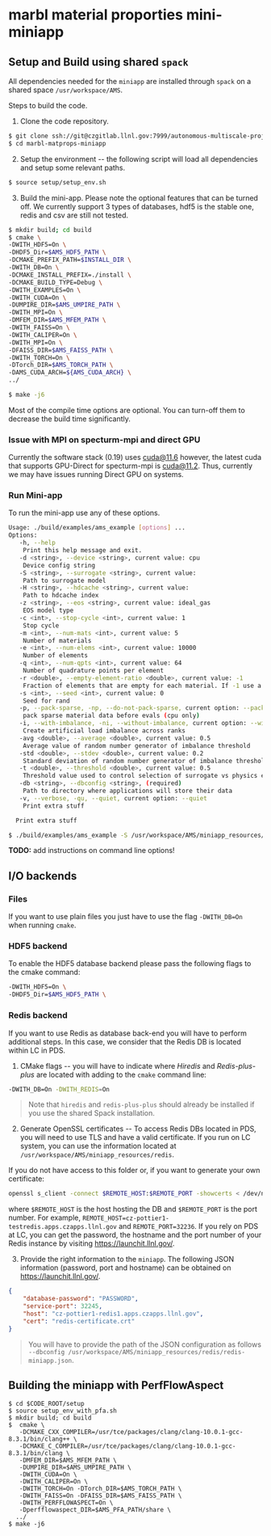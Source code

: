# marbl material proporties mini-miniapp

## Setup and Build using shared `spack`

All dependencies needed for the `miniapp` are installed through `spack` on a shared
space `/usr/workspace/AMS`.

Steps to build the code.

1. Clone the code repository.
```bash
$ git clone ssh://git@czgitlab.llnl.gov:7999/autonomous-multiscale-project/marbl-matprops-miniapp.git
$ cd marbl-matprops-miniapp
```

2. Setup the environment -- the following script will load all dependencies and
setup some relevant paths.
```bash
$ source setup/setup_env.sh
```

3. Build the mini-app. Please note the optional features that can be turned off. We currently support 3 types of databases, hdf5 is the stable one, redis and csv are still not tested.

```bash
$ mkdir build; cd build
$ cmake \
-DWITH_HDF5=On \
-DHDF5_Dir=$AMS_HDF5_PATH \
-DCMAKE_PREFIX_PATH=$INSTALL_DIR \
-DWITH_DB=On \
-DCMAKE_INSTALL_PREFIX=./install \
-DCMAKE_BUILD_TYPE=Debug \
-DWITH_EXAMPLES=On \
-DWITH_CUDA=On \
-DUMPIRE_DIR=$AMS_UMPIRE_PATH \
-DWITH_MPI=On \
-DMFEM_DIR=$AMS_MFEM_PATH \
-DWITH_FAISS=On \
-DWITH_CALIPER=On \
-DWITH_MPI=On \
-DFAISS_DIR=$AMS_FAISS_PATH \
-DWITH_TORCH=On \
-DTorch_DIR=$AMS_TORCH_PATH \
-DAMS_CUDA_ARCH=${AMS_CUDA_ARCH} \
../

$ make -j6
```
Most of the compile time options are optional. You can turn-off them to decrease the build time significantly.

### Issue with MPI on specturm-mpi and direct GPU

Currently the software stack (0.19) uses cuda@11.6 however,
the latest cuda that supports GPU-Direct for specturm-mpi is cuda@11.2. Thus, currently
we may have issues running Direct GPU on systems.

### Run Mini-app

To run the mini-app use any of these options.
```bash
Usage: ./build/examples/ams_example [options] ...
Options:
   -h, --help
	Print this help message and exit.
   -d <string>, --device <string>, current value: cpu
	Device config string
   -S <string>, --surrogate <string>, current value:
	Path to surrogate model
   -H <string>, --hdcache <string>, current value:
	Path to hdcache index
   -z <string>, --eos <string>, current value: ideal_gas
	EOS model type
   -c <int>, --stop-cycle <int>, current value: 1
	Stop cycle
   -m <int>, --num-mats <int>, current value: 5
	Number of materials
   -e <int>, --num-elems <int>, current value: 10000
	Number of elements
   -q <int>, --num-qpts <int>, current value: 64
	Number of quadrature points per element
   -r <double>, --empty-element-ratio <double>, current value: -1
	Fraction of elements that are empty for each material. If -1 use a random value for each.
   -s <int>, --seed <int>, current value: 0
	Seed for rand
   -p, --pack-sparse, -np, --do-not-pack-sparse, current option: --pack-sparse
	pack sparse material data before evals (cpu only)
   -i, --with-imbalance, -ni, --without-imbalance, current option: --without-imbalance
	Create artificial load imbalance across ranks
   -avg <double>, --average <double>, current value: 0.5
	Average value of random number generator of imbalance threshold
   -std <double>, --stdev <double>, current value: 0.2
	Standard deviation of random number generator of imbalance threshold
   -t <double>, --threshold <double>, current value: 0.5
	Threshold value used to control selection of surrogate vs physics execution
   -db <string>, --dbconfig <string>, (required)
	Path to directory where applications will store their data
   -v, --verbose, -qu, --quiet, current option: --quiet
	Print extra stuff

  Print extra stuff
```

```bash
$ ./build/examples/ams_example -S /usr/workspace/AMS/miniapp_resources/trained_models/debug_model.pt
```
  **TODO:** add instructions on command line options!

## I/O backends

### Files

If you want to use plain files you just have to use the flag `-DWITH_DB=On`
when running `cmake`.


### HDF5 backend

To enable the HDF5 database backend please pass the following flags to the cmake command:

```bash
-DWITH_HDF5=On \
-DHDF5_Dir=$AMS_HDF5_PATH \
```


### Redis backend

If you want to use Redis as database back-end you will have to perform
additional steps. In this case, we consider that the Redis DB is located within
LC in PDS.

1. CMake flags -- you will have to indicate where _Hiredis_ and _Redis-plus-plus_
are located with adding to the `cmake` command line:
```bash
-DWITH_DB=On -DWITH_REDIS=On
```

> Note that `hiredis` and `redis-plus-plus` should already be installed if you use the shared Spack installation.

2. Generate OpenSSL certificates -- To access Redis DBs located in PDS, you will need to use TLS and have a valid certificate.
If you run on LC system, you can use the information located at `/usr/workspace/AMS/miniapp_resources/redis`.

If you do not have access to this folder or, if you want to generate your own certificate:
```bash
openssl s_client -connect $REMOTE_HOST:$REMOTE_PORT -showcerts < /dev/null 2>/dev/null | sed -ne '/-BEGIN CERTIFICATE-/,/-END CERTIFICATE-/p' > redis_certificate.crt
```
where `$REMOTE_HOST` is the host hosting the DB and `$REMOTE_PORT` is the port number. For example, `REMOTE_HOST=cz-pottier1-testredis.apps.czapps.llnl.gov` and `REMOTE_PORT=32236`.
If you rely on PDS at LC, you can get the password, the hostname and the port number of your Redis instance by visiting https://launchit.llnl.gov/.

3. Provide the right information to the `miniapp`. The following JSON
   information (password, port and hostname) can be obtained on https://launchit.llnl.gov/.
```json
{
    "database-password": "PASSWORD",
    "service-port": 32245,
    "host": "cz-pottier1-redis1.apps.czapps.llnl.gov",
    "cert": "redis-certificate.crt"
}
```
> You will have to provide the path of the JSON configuration as follows `--dbconfig /usr/workspace/AMS/miniapp_resources/redis/redis-miniapp.json`.

## Building the miniapp with PerfFlowAspect
```
$ cd $CODE_ROOT/setup
$ source setup_env_with_pfa.sh
$ mkdir build; cd build
$  cmake \
   -DCMAKE_CXX_COMPILER=/usr/tce/packages/clang/clang-10.0.1-gcc-8.3.1/bin/clang++ \
   -DCMAKE_C_COMPILER=/usr/tce/packages/clang/clang-10.0.1-gcc-8.3.1/bin/clang \
   -DMFEM_DIR=$AMS_MFEM_PATH \
   -DUMPIRE_DIR=$AMS_UMPIRE_PATH \
   -DWITH_CUDA=On \
   -DWITH_CALIPER=On \
   -DWITH_TORCH=On -DTorch_DIR=$AMS_TORCH_PATH \
   -DWITH_FAISS=On -DFAISS_DIR=$AMS_FAISS_PATH \
   -DWITH_PERFFLOWASPECT=On \
   -Dperfflowaspect_DIR=$AMS_PFA_PATH/share \
  ../
$ make -j6
```
